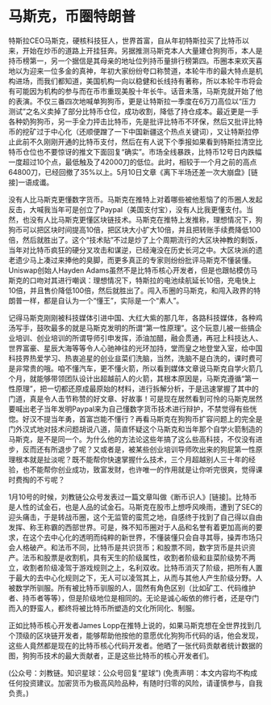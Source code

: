 # 马斯克，币圈特朗普

特斯拉CEO马斯克，硬核科技狂人，世界首富，自从年初特斯拉买了比特币以来，开始在炒币的道路上开挂狂奔。另据推测马斯克本人大量建仓狗狗币，本人是持币榜第一，另一个据信是其母亲的地址位列持币量排行榜第四。币圈本来欢天喜地以为迎来一位多金的真神，年初大家纷纷夸口称赞道，本轮牛市的最大特点是机构进场，而我们都知道，美国机构一向以稳健和长线持有著称，所以本轮牛市将会有可能因为机构的参与而在币市重现美股十年长牛。话音未落，马斯克就开始了他的表演。不仅三番四次地喊单狗狗币，更是让特斯拉一季度在6万刀高位以“压力测试”之名义卖掉了部分比特币仓位，成功收割，降低了持仓成本。最近更是一手各种奶狗狗币，另一手全力抨击比特币，先是批评比特币不环保，然后又批评比特币的挖矿过于中心化（还顺便蹭了一下中国新疆这个热点关键词），又让特斯拉停止此前不久刚刚开通的比特币支付，然后在有人说下个季报如果看到特斯拉清空比特币仓位也不要惊讶的推文下面回复“确实”。市场全线暴跌，比特币12号日内跌幅一度超过10个点，最低触及了42000刀的低位。此时，相较于一个月之前的高点64800刀，已经回撤了35%以上。5月10日文章《离下半场还差一次大崩盘》\[链接\]一语成谶。

没有人比马斯克更懂数字货币。马斯克在推特上对着哪些被他惹恼了的币圈人发起反击，大喊我当年可是创立了Paypal（美国支付宝），没有人比我更懂支付。当然，也没有人比马斯克更懂区块链技术。马斯克在推特上发推称，理想情况下，狗狗币可以把区块时间提高10倍，把区块大小扩大10倍，并且把转账手续费降低100倍，然后就胜出了。这个“技术贴”不过是炒了上个周期流行的大区块神教的剩饭，当年对比特币疯狂的硬分叉攻击和谋逆，已经淹没在历史长河之中。大区块派的遗老遗少马上凑过来捧他的臭脚，而更多真正的专家则纷纷批评马斯克不懂装懂。Uniswap创始人Hayden Adams虽然不是比特币核心开发者，但是也跟帖模仿马斯克的口吻对其进行嘲讽：理想情况下，特斯拉的电池续航延长10倍，充电快上10倍，并且售价降低100倍，然后就胜出了。闯入币圈的马斯克，和闯入政界的特朗普一样，都是自认为一个“懂王”，实际是一个“素人”。

记得马斯克刚刚被科技媒体引进中国、大红大紫的那几年，各路科技媒体，各种鸡汤写手，鼓吹最多的就是马斯克发明的所谓“第一性原理”。这个玩意儿被一些搞企业培训、创业培训的所谓导师引申发挥，添油加醋，融会贯通，再冠上科技达人、世界富豪、星辰大海等等令人心驰神往的光环加持，堂而皇之地登堂入室，给中国科技界热爱学习、热衷追星的创业韭菜们洗脑，当然，洗脑不是白洗的，课时费可是非常贵的哦。咱不懂汽车，更不懂火箭，所以看到媒体文章说马斯克自学火箭几个月，就能够带领团队设计出超越前人的火箭，其根本原因是，马斯克遵循“第一性原理”，把一切都还原成最原始的材料，进行拆解分析，于是迅速掌握了其中的门道，真是令人击节称赞的好文章、好故事！可是现在居然看到可怜的马斯克居然要喊出老子当年发明Paypal来为自己懂数字货币技术进行辩护，不禁觉得有些恍惚。好汉不提当年勇，首富岂能不懂行？再看马斯克在狗狗币扩容问题上的完全是门外汉式地对技术问题胡说八道，简直怀疑这个马斯克和当年那个自学火箭制造的马斯克，是不是同一个。为什么他的方法论这些年搞了这么些高科技，不仅没有进步，反而还有所退步了呢？又或者是，被某些创业培训导师吹出来的狗屁第一性原理根本就是扯淡呢？既不能帮你快速掌握什么技术，三个月超越别人三十年的经验，也不能帮你创业成功，致富发财，也许唯一的作用就是让你听完很爽，觉得课时费掏的不亏呢？

1月10号的时候，刘教链公众号发表过一篇文章叫做《断币识人》\[链接\]。比特币是人性的试金石，也是人品的试金石。马斯克在股市上想呼风唤雨，遭到了SEC的迎头痛击，于是转战币圈，这个无监管的蛮荒之地，自感终于找到了自己得以自由发挥、称王称霸的西部世界。可是，殊不知币圈对于人品和名誉有着更加高尚的要求，在这个去中心化的透明而纯粹的新世界，不懂装懂只会自寻其辱，操弄市场只会人格破产。和法币不同，比特币是共识货币；和股票不同，数字货币是共识资产。法币和股票是收割机，具有天生的阶级属性，收割者阶级和韭菜阶级势不两立，收割者阶级凌驾于游戏规则之上，名利双收。比特币消灭了阶级，把所有人置于最大的去中心化规则之下，无人可以凌驾其上，从而与其他人产生阶级分野。人被数学所驯服。所有被比特币驯服的人，固然有角色区别（比如矿工、代码维护者、持币者等等），但是阶级地位是相同的。无论是诚心皈依的修行者，还是夺门而入的野蛮人，都终将被比特币所塑造的文化所同化、制服。

正如比特币核心开发者James Lopp在推特上说的，如果马斯克想在全世界找到几个顶级的区块链开发者，能够帮助他按他的意愿优化狗狗币代码的话，他会发现，这些人竟然都是现在的比特币核心代码开发者。他晒了一张代码贡献者统计数据的图，狗狗币技术的最大贡献者，正是这些比特币的核心开发者们。

\(公众号：刘教链。知识星球：公众号回复“星球”\)  \(免责声明：本文内容均不构成任何投资建议。加密货币为极高风险品种，有随时归零的风险，请谨慎参与，自我负责。\)

